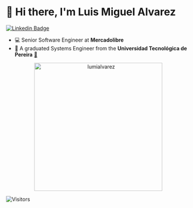 # 👋 Hi there, I'm Luis Miguel Alvarez

[![Linkedin Badge](https://img.shields.io/badge/-LinkedIn-blue?style=flat-square&logo=Linkedin&logoColor=white&link=https://www.linkedin.com/in/lumi-aalvarez/)](https://www.linkedin.com/in/lumi-aalvarez/)

- :computer: Senior Software Engineer at **Mercadolibre**
- :school: A graduated Systems Engineer from the **Universidad Tecnológica de Pereira** [:link:](https://www.utp.edu.co/)

<p align="center">
<img width="350px" src="https://github-readme-stats.vercel.app/api/top-langs?username=lumialvarez&show_icons=true&theme=algolia&locale=en&layout=compact&hide_border=true&exclude_repo=CRUD_JAX-RS_AngularJS&langs_count=9" alt="lumialvarez" />
</p>

![Visitors](https://api.visitorbadge.io/api/combined?path=https%3A%2F%2Fgithub.com%2Flumialvarez%2Flumialvarez&countColor=%23263759&style=flat)
